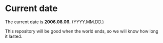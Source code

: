 # Current date

The current date is **2006.08.06.** (YYYY.MM.DD.)

This repository will be good when the world ends, so we will know how long it lasted.